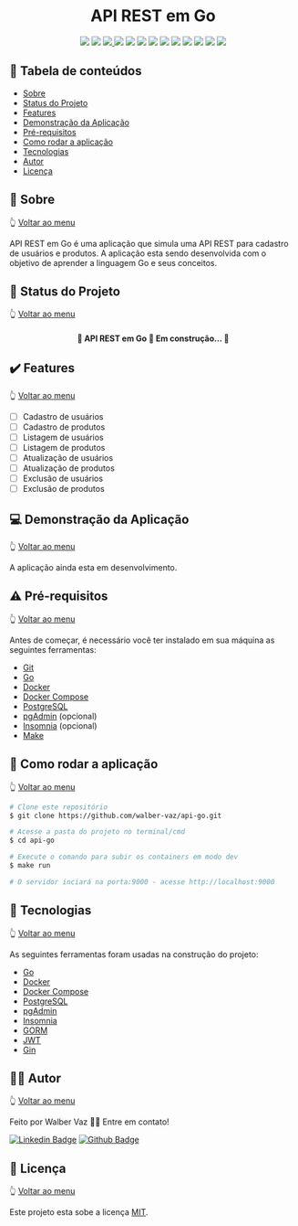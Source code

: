 <div align="center">
  <h1>API REST em Go</h1>
  <img src="https://img.shields.io/static/v1?label=Go&message=language&color=blue&style=rounded&logo=GO"/>
  <img src="https://img.shields.io/static/v1?label=License&message=MIT&color=blue&style=rounded"/>
  <!-- github workflows -->
  <a href="https://github.com/walber-vaz/api-go/actions/workflows/main.yml">
    <img src="https://github.com/walber-vaz/api-go/actions/workflows/main.yml/badge.svg?branch=main"/>
  </a>
  <!-- version -->
  <img src="https://img.shields.io/github/v/release/walber-vaz/api-go?include_prereleases&style=rounded"/>
  <!-- code size -->
  <img src="https://img.shields.io/github/languages/code-size/walber-vaz/api-go?style=rounded"/>
  <!-- repo size -->
  <img src="https://img.shields.io/github/repo-size/walber-vaz/api-go?style=rounded"/>
  <!-- issues -->
  <img src="https://img.shields.io/github/issues/walber-vaz/api-go?style=rounded"/>
  <!-- pull requests -->
  <img src="https://img.shields.io/github/issues-pr/walber-vaz/api-go?style=rounded"/>
  <!-- last commit -->
  <img src="https://img.shields.io/github/last-commit/walber-vaz/api-go?style=rounded"/>
  <!-- contributors -->
  <img src="https://img.shields.io/github/contributors/walber-vaz/api-go?style=rounded"/>
   <!-- stars -->
  <img src="https://img.shields.io/github/stars/walber-vaz/api-go?style=social"/>
  <!-- forks -->
  <img src="https://img.shields.io/github/forks/walber-vaz/api-go?style=social"/>
  <!-- watchers -->
  <img src="https://img.shields.io/github/watchers/walber-vaz/api-go?style=social"/>
</div>

<a id="tabela-de-conteúdos"></a>
## :pushpin: Tabela de conteúdos

<!--ts-->
* [Sobre](#Sobre)
* [Status do Projeto](#status-do-projeto)
* [Features](#features)
* [Demonstração da Aplicação](#demonstração-da-aplicação)
* [Pré-requisitos](#pré-requisitos)
* [Como rodar a aplicação](#como-rodar-a-aplicação)
* [Tecnologias](#tecnologias)
* [Autor](#autor)
* [Licença](#licença)
<!--te-->

<a id="Sobre"></a>

## :bookmark: Sobre

<!-- volta para menu -->
:point_up_2: <a href="#tabela-de-conteúdos">Voltar ao menu</a>

API REST em Go é uma aplicação que simula uma API REST para cadastro de usuários e produtos. A aplicação esta sendo desenvolvida com o objetivo de aprender a linguagem Go e seus conceitos.

<a id="status-do-projeto"></a>
## :construction_worker: Status do Projeto

:point_up_2: <a href="#tabela-de-conteúdos">Voltar ao menu</a>

<h4 align="center">
  🚧  API REST em Go 🚀 Em construção...  🚧
</h4>

<a id="features"></a>
## :heavy_check_mark: Features

:point_up_2: <a href="#tabela-de-conteúdos">Voltar ao menu</a>

* [ ] Cadastro de usuários
* [ ] Cadastro de produtos
* [ ] Listagem de usuários
* [ ] Listagem de produtos
* [ ] Atualização de usuários
* [ ] Atualização de produtos
* [ ] Exclusão de usuários
* [ ] Exclusão de produtos

<a id="demonstração-da-aplicação"></a>
## :computer: Demonstração da Aplicação

:point_up_2: <a href="#tabela-de-conteúdos">Voltar ao menu</a>

A aplicação ainda esta em desenvolvimento.

<a id="pré-requisitos"></a>
## :warning: Pré-requisitos

:point_up_2: <a href="#tabela-de-conteúdos">Voltar ao menu</a>

Antes de começar, é necessário você ter instalado em sua máquina as seguintes ferramentas:

* [Git](https://git-scm.com)
* [Go](https://golang.org/)
* [Docker](https://www.docker.com/)
* [Docker Compose](https://docs.docker.com/compose/)
* [PostgreSQL](https://www.postgresql.org/)
* [pgAdmin](https://www.pgadmin.org/) (opcional)
* [Insomnia](https://insomnia.rest/) (opcional)
* [Make](https://www.gnu.org/software/make/)

<a id="como-rodar-a-aplicação"></a>
## :rocket: Como rodar a aplicação

:point_up_2: <a href="#tabela-de-conteúdos">Voltar ao menu</a>

```bash
# Clone este repositório
$ git clone https://github.com/walber-vaz/api-go.git

# Acesse a pasta do projeto no terminal/cmd
$ cd api-go

# Execute o comando para subir os containers em modo dev
$ make run

# O servidor inciará na porta:9000 - acesse http://localhost:9000
```

<a id="rodando-a-aplicação-web"></a>
## :hammer: Tecnologias

:point_up_2: <a href="#tabela-de-conteúdos">Voltar ao menu</a>

As seguintes ferramentas foram usadas na construção do projeto:

* [Go](https://golang.org/)
* [Docker](https://www.docker.com/)
* [Docker Compose](https://docs.docker.com/compose/)
* [PostgreSQL](https://www.postgresql.org/)
* [pgAdmin](https://www.pgadmin.org/)
* [Insomnia](https://insomnia.rest/)
* [GORM](https://gorm.io/)
* [JWT](https://jwt.io/)
* [Gin](https://gin-gonic.com/)

<a id="tecnologias"></a>
## :woman_technologist: Autor

:point_up_2: <a href="#tabela-de-conteúdos">Voltar ao menu</a>

Feito por Walber Vaz 👋🏽 Entre em contato!

[![Linkedin Badge](https://img.shields.io/badge/-Walber-blue?style=flat-square&logo=Linkedin&logoColor=white&link=https://www.linkedin.com/in/walber-vaz/)](https://www.linkedin.com/in/walber-vaz/)
[![Github Badge](https://img.shields.io/badge/-Walber-000?style=flat-square&logo=Github&logoColor=white&link=walbervaz)](https://github.com/walber-vaz)

<a id="licença"></a>
## :memo: Licença

:point_up_2: <a href="#tabela-de-conteúdos">Voltar ao menu</a>

Este projeto esta sobe a licença [MIT](./LICENSE).
